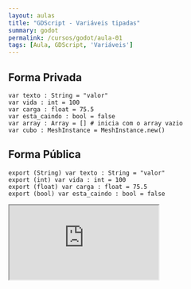 ```yaml
---
layout: aulas
title: "GDScript - Variáveis tipadas"
summary: godot
permalink: /cursos/godot/aula-01
tags: [Aula, GDScript, 'Variáveis']
---
```


## Forma Privada

```gdscript
var texto : String = "valor"
var vida : int = 100
var carga : float = 75.5
var esta_caindo : bool = false
var array : Array = [] # inicia com o array vazio
var cubo : MeshInstance = MeshInstance.new()
```

## Forma Pública

```gdscript
export (String) var texto : String = "valor"
export (int) var vida : int = 100
export (float) var carga : float = 75.5
export (bool) var esta_caindo : bool = false 
```

<div class="embed-responsive embed-responsive-16by9">
  <iframe class="embed-responsive-item" src="https://www.youtube.com/embed/rb8Rt-dcgJg?rel=0" allowfullscreen></iframe>
</div><br>